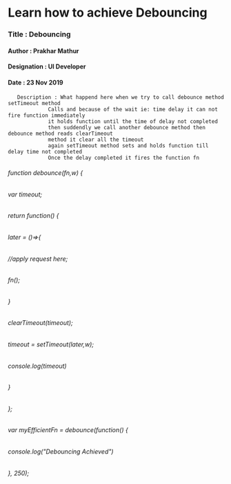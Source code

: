 # Learn how to achieve Debouncing



###    Title       : Debouncing
####   Author      : Prakhar Mathur
####   Designation : UI Developer
####   Date        : 23 Nov 2019
  
       Description : What happend here when we try to call debounce method setTimeout method
                 Calls and because of the wait ie: time delay it can not fire function immediately
                 it holds function until the time of delay not completed
                 then suddendly we call another debounce method then debounce method reads clearTimeout 
                 method it clear all the timeout 
                 again setTimeout method sets and holds function till delay time not completed
                 Once the delay completed it fires the function fn               
 


###### function debounce(fn,w) {
 ######    var timeout;
 ######    return function() {  
 ######        later = ()=>{    
  ######          //apply request here;
  ######           fn();
 ######        }
  ######       clearTimeout(timeout);
   ######      timeout = setTimeout(later,w);        
   ######      console.log(timeout)
   ######  }   
###### };

 ###### var myEfficientFn = debounce(function() {
 ######	console.log("Debouncing Achieved")
 ###### }, 250);
